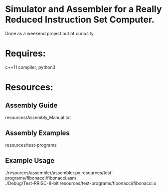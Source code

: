 # Simulator and Assembler for a Really Reduced Instruction Set Computer.

Done as a weekend project out of curiosity.


# Requires:

c++11 compiler,
python3

# Resources:

## Assembly Guide

resources/Assembly_Manual.txt

## Assembly Examples

resources/test-programs

## Example Usage

./resources/assembler/assembler.py resources/test-programs/fibonacci/fibonacci.asm  
./Debug/Test-RRISC-8-bit resources/test-programs/fibonacci/fibonacci.o 
